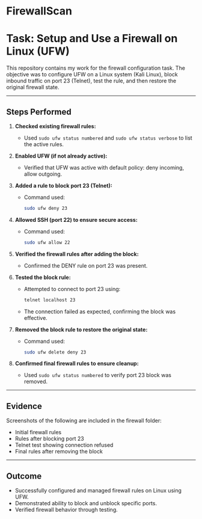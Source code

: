 # FirewallScan
#  Task: Setup and Use a Firewall on Linux (UFW)

This repository contains my work for the firewall configuration task. The objective was to configure UFW on a Linux system (Kali Linux), block inbound traffic on port 23 (Telnet), test the rule, and then restore the original firewall state.

---

##  Steps Performed

1. **Checked existing firewall rules:**
   - Used `sudo ufw status numbered` and `sudo ufw status verbose` to list the active rules.

2. **Enabled UFW (if not already active):**
   - Verified that UFW was active with default policy: deny incoming, allow outgoing.

3. **Added a rule to block port 23 (Telnet):**
   - Command used:
     ```bash
     sudo ufw deny 23
     ```

4. **Allowed SSH (port 22) to ensure secure access:**
   - Command used:
     ```bash
     sudo ufw allow 22
     ```

5. **Verified the firewall rules after adding the block:**
   - Confirmed the DENY rule on port 23 was present.

6. **Tested the block rule:**
   - Attempted to connect to port 23 using:
     ```bash
     telnet localhost 23
     ```
   - The connection failed as expected, confirming the block was effective.

7. **Removed the block rule to restore the original state:**
   - Command used:
     ```bash
     sudo ufw delete deny 23
     ```

8. **Confirmed final firewall rules to ensure cleanup:**
   - Used `sudo ufw status numbered` to verify port 23 block was removed.

---

## Evidence

Screenshots of the following are included in the firewall folder:
- Initial firewall rules
- Rules after blocking port 23
- Telnet test showing connection refused
- Final rules after removing the block

---

##  Outcome

- Successfully configured and managed firewall rules on Linux using UFW.
- Demonstrated ability to block and unblock specific ports.
- Verified firewall behavior through testing.

